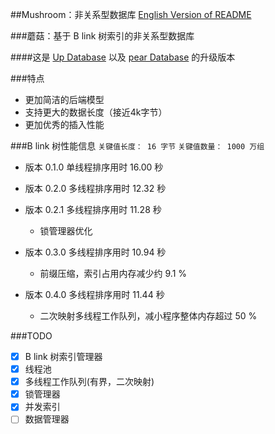 ##Mushroom：非关系型数据库
[English Version of README](./README.en.md)

###蘑菇：基于 B link 树索引的非关系型数据库

####这是 [Up Database](http://www.github.com/UncP/Up_Database) 以及 [pear Database](http://www.github.com/UncP/pear) 的升级版本


###特点
- 更加简洁的后端模型
- 支持更大的数据长度（接近4k字节）
- 更加优秀的插入性能


###B link 树性能信息
`关键值长度： 16 字节`
`关键值数量： 1000 万组`

- 版本 0.1.0 单线程排序用时 16.00 秒

- 版本 0.2.0 多线程排序用时 12.32 秒

- 版本 0.2.1 多线程排序用时 11.28 秒
	+ 锁管理器优化

- 版本 0.3.0 多线程排序用时 10.94 秒
	+ 前缀压缩，索引占用内存减少约 9.1 %

- 版本 0.4.0 多线程排序用时 11.44 秒
	+ 二次映射多线程工作队列，减小程序整体内存超过 50 %


###TODO
- [x] B link 树索引管理器
- [x] 线程池
- [x] 多线程工作队列(有界，二次映射)
- [x] 锁管理器
- [x] 并发索引
- [ ] 数据管理器
